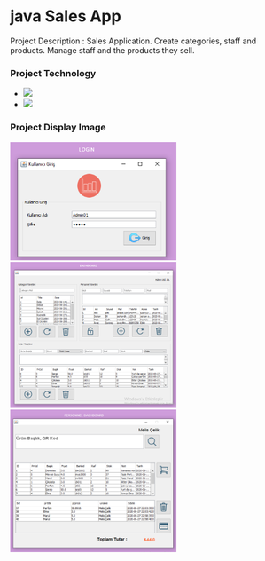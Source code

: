 # java Sales App
 Project Description : 
Sales Application. Create categories, staff and products. Manage staff and the products they sell.

### Project Technology
- ![](https://cdn1.iconfinder.com/data/icons/hawcons/32/699239-icon-13-file-java-48.png)
- ![](https://cdn1.iconfinder.com/data/icons/hawcons/32/699251-icon-24-file-sql-48.png)

### Project Display Image
<p>
  
<a href="https://github.com/melisceliikk/java_sales_app/blob/master/screens/Screenshot(LOGIN).png" target="_blank">
<img src="https://github.com/melisceliikk/java_sales_app/blob/master/screens/Screenshot(LOGIN).png" width="300" style="max-width:100%;"></a>

<a href="https://github.com/melisceliikk/java_sales_app/blob/master/screens/Screenshot(DASHBOARD).png" target="_blank">
<img src="https://github.com/melisceliikk/java_sales_app/blob/master/screens/Screenshot(DASHBOARD).png" width="300" style="max-width:100%;"></a>

<a href="https://github.com/melisceliikk/java_sales_app/blob/master/screens/Screenshot(PERSONNEL%20DASHBOARD).png" target="_blank">
<img src="https://github.com/melisceliikk/java_sales_app/blob/master/screens/Screenshot(PERSONNEL%20DASHBOARD).png" width="300" style="max-width:100%;"></a>

</p>
